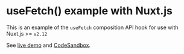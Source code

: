 # useFetch() example with Nuxt.js

This is an example of the `useFetch` composition API hook for use with Nuxt.js >= `v2.12`

See [live demo](https://composition-api.now.sh) and [CodeSandbox](https://codesandbox.io/s/github/danielroe/nuxt-composition-api/tree/main/example).
